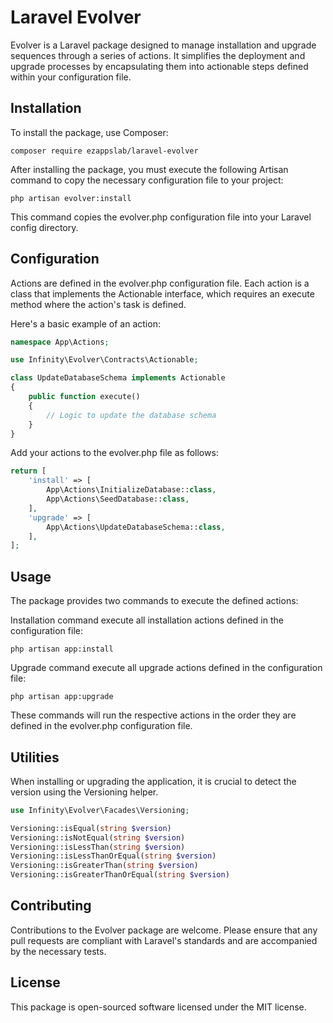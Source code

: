 # Laravel Evolver

Evolver is a Laravel package designed to manage installation and upgrade sequences through a series of actions. It simplifies the deployment and upgrade processes by encapsulating them into actionable steps defined within your configuration file.

## Installation

To install the package, use Composer:

```shell
composer require ezappslab/laravel-evolver
```

After installing the package, you must execute the following Artisan command to copy the necessary configuration file to your project:

```shell
php artisan evolver:install
```

This command copies the evolver.php configuration file into your Laravel config directory.

## Configuration

Actions are defined in the evolver.php configuration file. Each action is a class that implements the Actionable interface, which requires an execute method where the action's task is defined.

Here's a basic example of an action:

```php
namespace App\Actions;

use Infinity\Evolver\Contracts\Actionable;

class UpdateDatabaseSchema implements Actionable
{
    public function execute()
    {
        // Logic to update the database schema
    }
}
```

Add your actions to the evolver.php file as follows:

```php
return [
    'install' => [
        App\Actions\InitializeDatabase::class,
        App\Actions\SeedDatabase::class,
    ],
    'upgrade' => [
        App\Actions\UpdateDatabaseSchema::class,
    ],
];
```

## Usage

The package provides two commands to execute the defined actions:

Installation command execute all installation actions defined in the configuration file:

```shell
php artisan app:install
```

Upgrade command execute all upgrade actions defined in the configuration file:

```shell
php artisan app:upgrade
```

These commands will run the respective actions in the order they are defined in the evolver.php configuration file.

## Utilities

When installing or upgrading the application, it is crucial to detect the version using the Versioning helper.

```php
use Infinity\Evolver\Facades\Versioning;

Versioning::isEqual(string $version)
Versioning::isNotEqual(string $version)
Versioning::isLessThan(string $version)
Versioning::isLessThanOrEqual(string $version)
Versioning::isGreaterThan(string $version)
Versioning::isGreaterThanOrEqual(string $version)
```

## Contributing

Contributions to the Evolver package are welcome. Please ensure that any pull requests are compliant with Laravel's standards and are accompanied by the necessary tests.

## License

This package is open-sourced software licensed under the MIT license.
